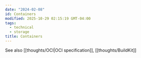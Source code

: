 ```yaml
---
date: "2024-02-08"
id: Containers
modified: 2025-10-29 02:15:19 GMT-04:00
tags:
  - technical
  - storage
title: Containers
---
```


See also [[thoughts/OCI|OCI specification]], [[thoughts/BuildKit]]
